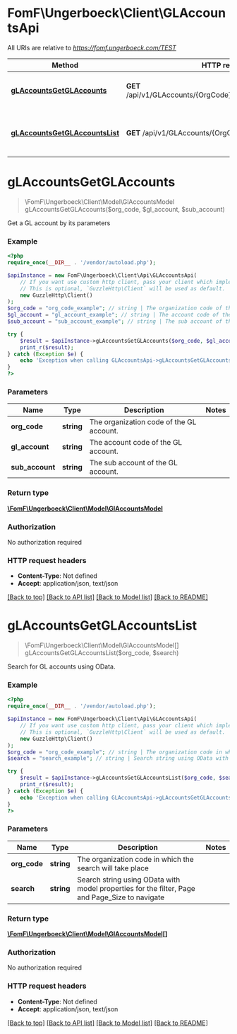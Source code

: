 # FomF\Ungerboeck\Client\GLAccountsApi

All URIs are relative to *https://fomf.ungerboeck.com/TEST*

Method | HTTP request | Description
------------- | ------------- | -------------
[**gLAccountsGetGLAccounts**](GLAccountsApi.md#gLAccountsGetGLAccounts) | **GET** /api/v1/GLAccounts/{OrgCode}/{GLAccount}/{SubAccount} | Get a GL account by its parameters
[**gLAccountsGetGLAccountsList**](GLAccountsApi.md#gLAccountsGetGLAccountsList) | **GET** /api/v1/GLAccounts/{OrgCode} | Search for GL accounts using OData.


# **gLAccountsGetGLAccounts**
> \FomF\Ungerboeck\Client\Model\GlAccountsModel gLAccountsGetGLAccounts($org_code, $gl_account, $sub_account)

Get a GL account by its parameters

### Example
```php
<?php
require_once(__DIR__ . '/vendor/autoload.php');

$apiInstance = new FomF\Ungerboeck\Client\Api\GLAccountsApi(
    // If you want use custom http client, pass your client which implements `GuzzleHttp\ClientInterface`.
    // This is optional, `GuzzleHttp\Client` will be used as default.
    new GuzzleHttp\Client()
);
$org_code = "org_code_example"; // string | The organization code of the GL account.
$gl_account = "gl_account_example"; // string | The account code of the GL account.
$sub_account = "sub_account_example"; // string | The sub account of the GL account.

try {
    $result = $apiInstance->gLAccountsGetGLAccounts($org_code, $gl_account, $sub_account);
    print_r($result);
} catch (Exception $e) {
    echo 'Exception when calling GLAccountsApi->gLAccountsGetGLAccounts: ', $e->getMessage(), PHP_EOL;
}
?>
```

### Parameters

Name | Type | Description  | Notes
------------- | ------------- | ------------- | -------------
 **org_code** | **string**| The organization code of the GL account. |
 **gl_account** | **string**| The account code of the GL account. |
 **sub_account** | **string**| The sub account of the GL account. |

### Return type

[**\FomF\Ungerboeck\Client\Model\GlAccountsModel**](../Model/GlAccountsModel.md)

### Authorization

No authorization required

### HTTP request headers

 - **Content-Type**: Not defined
 - **Accept**: application/json, text/json

[[Back to top]](#) [[Back to API list]](../../README.md#documentation-for-api-endpoints) [[Back to Model list]](../../README.md#documentation-for-models) [[Back to README]](../../README.md)

# **gLAccountsGetGLAccountsList**
> \FomF\Ungerboeck\Client\Model\GlAccountsModel[] gLAccountsGetGLAccountsList($org_code, $search)

Search for GL accounts using OData.

### Example
```php
<?php
require_once(__DIR__ . '/vendor/autoload.php');

$apiInstance = new FomF\Ungerboeck\Client\Api\GLAccountsApi(
    // If you want use custom http client, pass your client which implements `GuzzleHttp\ClientInterface`.
    // This is optional, `GuzzleHttp\Client` will be used as default.
    new GuzzleHttp\Client()
);
$org_code = "org_code_example"; // string | The organization code in which the search will take place
$search = "search_example"; // string | Search string using OData with model properties for the filter, Page and Page_Size to navigate

try {
    $result = $apiInstance->gLAccountsGetGLAccountsList($org_code, $search);
    print_r($result);
} catch (Exception $e) {
    echo 'Exception when calling GLAccountsApi->gLAccountsGetGLAccountsList: ', $e->getMessage(), PHP_EOL;
}
?>
```

### Parameters

Name | Type | Description  | Notes
------------- | ------------- | ------------- | -------------
 **org_code** | **string**| The organization code in which the search will take place |
 **search** | **string**| Search string using OData with model properties for the filter, Page and Page_Size to navigate |

### Return type

[**\FomF\Ungerboeck\Client\Model\GlAccountsModel[]**](../Model/GlAccountsModel.md)

### Authorization

No authorization required

### HTTP request headers

 - **Content-Type**: Not defined
 - **Accept**: application/json, text/json

[[Back to top]](#) [[Back to API list]](../../README.md#documentation-for-api-endpoints) [[Back to Model list]](../../README.md#documentation-for-models) [[Back to README]](../../README.md)

